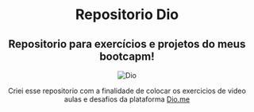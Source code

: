 <div align="center">
  <h1 aling="center" >Repositorio Dio</h1>
  <h2>Repositorio para exercícios e projetos do meus bootcapm!</h2>

![Dio](https://hermes.digitalinnovation.one/assets/diome/logo-full.svg)

Criei esse repositorio com a finalidade de colocar os exercicios de video aulas e desafios da plataforma [Dio.me](https://web.dio.me/)
</div>
